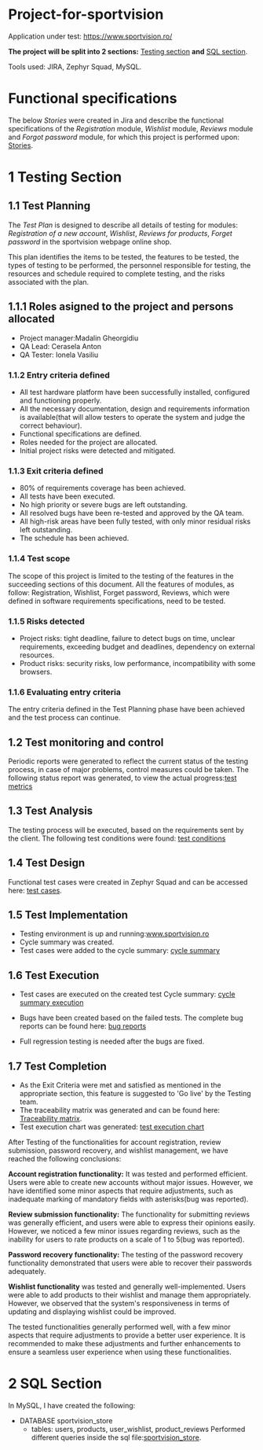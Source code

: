# Project-for-sportvision
Application under test: https://www.sportvision.ro/

**The project will be split into 2 sections:** [Testing section](https://github.com/VasiliuIonela/Project-for-sportvision/blob/main/README.md#1-testing-section) **and** [SQL section](https://github.com/VasiliuIonela/Project-for-sportvision/blob/main/README.md#2-sql-section).

Tools used: JIRA, Zephyr Squad, MySQL.

# Functional specifications

The below *Stories* were created in Jira and describe the functional specifications of the *Registration* module, *Wishlist* module, *Reviews* module and *Forgot password* module, for which this project is performed upon: [Stories](https://github.com/VasiliuIonela/Project-for-sportvision/blob/main/Jira.pdf).

# 1 Testing Section
## 1.1 Test Planning
The *Test Plan* is designed to describe all details of testing for modules: *Registration of a new account*, *Wishlist*, *Reviews for products*, *Forget password* in the sportvision webpage online shop.

This plan identifies the items to be tested, the features to be tested, the types of testing to be performed, the personnel responsible for testing, the resources and schedule required to complete testing, and the risks associated with the plan.
## 1.1.1 Roles asigned to the project and persons allocated
* Project manager:Madalin Gheorgidiu
* QA Lead: Cerasela Anton
* QA Tester: Ionela Vasiliu
### 1.1.2 Entry criteria defined
* All test hardware platform have been successfully installed, configured and functioning properly.
* All the necessary documentation, design and requirements information is available(that will allow testers to operate the system and judge the correct behaviour).
* Functional specifications are defined.
* Roles needed for the project are allocated.
* Initial project risks were detected and mitigated.
### 1.1.3 Exit criteria defined
* 80% of requirements coverage has been achieved.
* All tests have been executed.
* No high priority or severe bugs are left outstanding.
* All resolved bugs have been re-tested and approved by the QA team.
* All high-risk areas have been fully tested, with only minor residual risks left outstanding.
* The schedule has been achieved.
### 1.1.4 Test scope
 The scope of this project is limited to the testing of the features in the succeeding sections of this document. All the features of modules, as follow: Registration, Wishlist, Forget password, Reviews, which were defined in software requirements specifications, need to be tested.
### 1.1.5 Risks detected
* Project risks: tight deadline, failure to detect bugs on time, unclear requirements, exceeding budget and deadlines, dependency on external resources.
* Product risks: security risks, low performance, incompatibility with some browsers.
### 1.1.6 Evaluating entry criteria
The entry criteria defined in the Test Planning phase have been achieved and the test process can continue.
## 1.2 Test monitoring and control
Periodic reports were generated to reflect the current status of the testing process, in case of major problems, control measures could be taken.
The following status report was generated, to view the actual progress:[test metrics](https://github.com/VasiliuIonela/Project-for-sportvision/blob/main/test%20metrics.jpeg)
## 1.3 Test Analysis
The testing process will be executed, based on the requirements sent by the client. 
The following test conditions were found: [test conditions](https://github.com/VasiliuIonela/Project-for-sportvision/blob/main/test%20cases%20sportvision.jpeg)

## 1.4 Test Design
Functional test cases were created in Zephyr Squad and  can be accessed here: [test cases](https://github.com/VasiliuIonela/Project-for-sportvision/blob/main/test.cases..pdf).

## 1.5 Test Implementation
* Testing environment is up and running:www.sportvision.ro
* Cycle summary was created.
* Test cases were added to the cycle summary:
[cycle summary](https://github.com/VasiliuIonela/Project-for-sportvision/blob/main/cycle.summary.jpeg)
## 1.6 Test Execution
* Test cases are executed on the created test Cycle summary:
[cycle summary execution](https://github.com/VasiliuIonela/Project-for-sportvision/blob/main/execution.list.jpeg)

* Bugs have been created based on the failed tests. The complete bug reports can be found here: [bug reports](https://github.com/VasiliuIonela/Project-for-sportvision/blob/main/bugs.pdf)
* Full regression testing is needed after the bugs are fixed.

## 1.7 Test Completion
* As the Exit Criteria were met and satisfied as mentioned in the appropriate section, this feature is suggested to 'Go live' by the Testing team.
* The traceability matrix was generated and can be found here: [Traceability matrix](https://github.com/VasiliuIonela/Project-for-sportvision/blob/main/Forward%20Traceability_15_5_2023%20(1).xlsx).
* Test execution chart was generated:
[test execution chart](https://github.com/VasiliuIonela/Project-for-sportvision/blob/main/execution.chart.jpeg)

After Testing of the functionalities for account registration, review submission, password recovery, and wishlist management, we have reached the following conclusions:

**Account registration functionality:** It was tested and performed efficient. Users were able to create new accounts without major issues. However, we have identified some minor aspects that require adjustments, such as inadequate marking of mandatory fields with asterisks(bug was reported).

**Review submission functionality:** The functionality for submitting reviews was generally efficient, and users were able to express their opinions easily. However, we noticed a few minor issues regarding reviews, such as the inability for users to rate products on a scale of 1 to 5(bug was reported).

**Password recovery functionality:** The testing of the password recovery functionality demonstrated that users were able to recover their passwords adequately.

**Wishlist  functionality**  was tested and generally well-implemented. Users were able to add products to their wishlist and manage them appropriately. However, we observed that the system's responsiveness in terms of updating and displaying wishlist could be improved.

The tested functionalities generally performed well, with a few minor aspects that require adjustments to provide a better user experience. It is recommended to make these adjustments and further enhancements to ensure a seamless user experience when using these functionalities.
# 2 SQL Section
In MySQL, I have created the following: 
* DATABASE sportvision_store
  * tables: users, products, user_wishlist, product_reviews
Performed different queries inside the sql file:[sportvision_store](https://github.com/VasiliuIonela/Project-for-sportvision/blob/main/sportvisionStore.sql).

